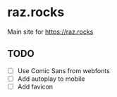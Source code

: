# raz.rocks

Main site for https://raz.rocks

## TODO

- [ ] Use Comic Sans from webfonts
- [ ] Add autoplay to mobile
- [ ] Add favicon